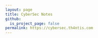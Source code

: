 ```yaml
---
layout: page
title: CyberSec Notes
github:
  is_project_page: false
permalink: https://cybersec.th4ntis.com
---
```

